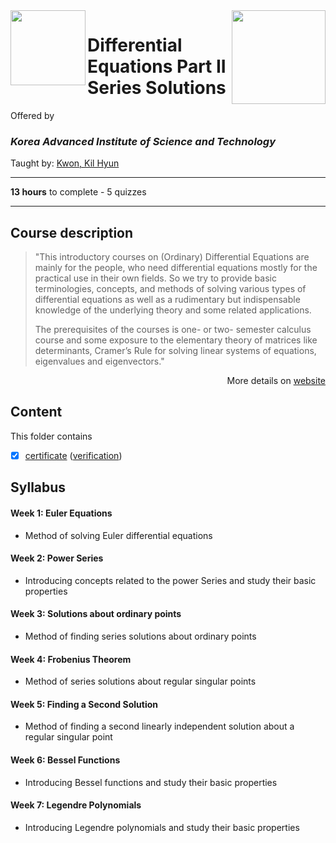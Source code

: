 <a href="https://www.coursera.org/learn/introduction-to-ordinary-differential-equations-part-2">
  <img src="/img/Differential-Equations-Part-II-Series-Solutions_logo.avif" width="150" align="right">
</a>

<img src="https://upload.wikimedia.org/wikipedia/en/2/29/KAIST_logo_small.svg" width="120" height="120" align="left">

# Differential Equations Part II Series Solutions

Offered by 
### *Korea Advanced Institute of Science and Technology*

Taught by: [Kwon, Kil Hyun](https://www.coursera.org/instructor/~28649677)

---

**13 hours** to complete - 5 quizzes

---

## Course description

>"This introductory courses on (Ordinary) Differential Equations are mainly for the people, who need differential equations mostly for the practical use in their own fields. So we try to provide basic terminologies, concepts, and methods of solving various types of differential equations as well as a rudimentary but indispensable knowledge of the underlying theory and some related applications. 
>
>The prerequisites of the courses is one- or two- semester calculus course and some exposure to the elementary theory of matrices like determinants, Cramer’s Rule for solving linear systems of equations, eigenvalues and eigenvectors."

<p align="right">More details on <a href="https://www.coursera.org/learn/introduction-to-ordinary-differential-equations-part-2">website</a></p>

## Content
This folder contains 
- [x] [certificate](./Coursera) ([verification](https:/))

## Syllabus

#### Week 1: Euler Equations
- Method of solving Euler differential equations

#### Week 2: Power Series
- Introducing concepts related to the power Series and study their basic properties

#### Week 3: Solutions about ordinary points
- Method of finding series solutions about ordinary points

#### Week 4: Frobenius Theorem
- Method of series solutions about regular singular points

#### Week 5: Finding a Second Solution
- Method of finding a second linearly independent solution about a regular singular point

#### Week 6: Bessel Functions
- Introducing Bessel functions and study their basic properties

#### Week 7: Legendre Polynomials
- Introducing Legendre polynomials and study their basic properties
